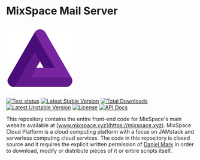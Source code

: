 # MixSpace Mail Server

![](https://github.com/thedanielmark/mixspace-landing/blob/master/logo%20180x180.png)

[![Test status](https://github.com/PHPMailer/PHPMailer/workflows/Tests/badge.svg)](https://github.com/PHPMailer/PHPMailer/actions) [![Latest Stable Version](https://poser.pugx.org/phpmailer/phpmailer/v/stable.svg)](https://packagist.org/packages/phpmailer/phpmailer) [![Total Downloads](https://poser.pugx.org/phpmailer/phpmailer/downloads)](https://packagist.org/packages/phpmailer/phpmailer) [![Latest Unstable Version](https://poser.pugx.org/phpmailer/phpmailer/v/unstable.svg)](https://packagist.org/packages/phpmailer/phpmailer) [![License](https://poser.pugx.org/phpmailer/phpmailer/license.svg)](https://packagist.org/packages/phpmailer/phpmailer) [![API Docs](https://github.com/phpmailer/phpmailer/workflows/Docs/badge.svg)](http://phpmailer.github.io/PHPMailer/)

This repository contains the entire front-end code for MixSpace&apos;s main website available at [www.mixspace.xyz](https://mixspace.xyz). MixSpace Cloud Platform is a cloud computing platform with a focus on JAMstack and serverless computing cloud services. The code in this repository is closed source and it requires the explicit written permission of [Daniel Mark](https://thedanielmark.com) in order to download, modify or distribute pieces of it or entire scripts itself.

<!-- ![](https://img.shields.io/github/stars/pandao/editor.md.svg) ![](https://img.shields.io/github/forks/pandao/editor.md.svg) ![](https://img.shields.io/github/tag/pandao/editor.md.svg) ![](https://img.shields.io/github/release/pandao/editor.md.svg) ![](https://img.shields.io/github/issues/pandao/editor.md.svg) ![](https://img.shields.io/bower/v/editor.md.svg) -->
